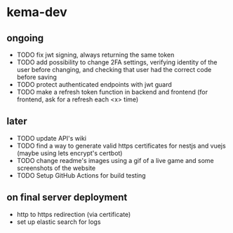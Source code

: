 # kema-dev

## ongoing

* TODO fix jwt signing, always returning the same token
* TODO add possibility to change 2FA settings, verifying identity of the user before changing, and checking that user had the correct code before saving
* TODO protect authenticated endpoints with jwt guard
* TODO make a refresh token function in backend and frontend (for frontend, ask for a refresh each \<x> time)

## later

* TODO update API's wiki
* TODO find a way to generate valid https certificates for nestjs and vuejs (maybe using lets encrypt's certbot)
* TODO change readme's images using a gif of a live game and some screenshots of the website
* TODO Setup GitHub Actions for build testing

## on final server deployment

* http to https redirection (via certificate)
* set up elastic search for logs
